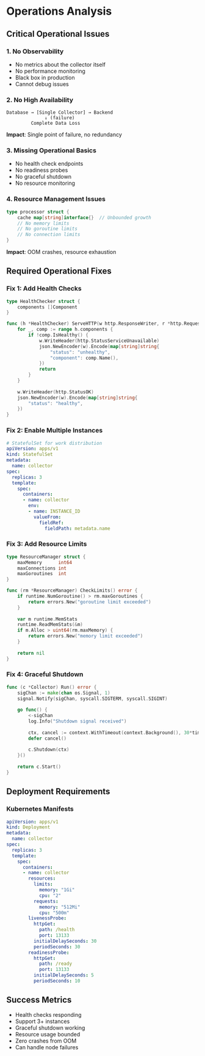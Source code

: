 # Operations Analysis

## Critical Operational Issues

### 1. No Observability
- No metrics about the collector itself
- No performance monitoring
- Black box in production
- Cannot debug issues

### 2. No High Availability
```
Database → [Single Collector] → Backend
              ↓ (failure)
         Complete Data Loss
```
**Impact**: Single point of failure, no redundancy

### 3. Missing Operational Basics
- No health check endpoints
- No readiness probes
- No graceful shutdown
- No resource monitoring

### 4. Resource Management Issues
```go
type processor struct {
    cache map[string]interface{}  // Unbounded growth
    // No memory limits
    // No goroutine limits  
    // No connection limits
}
```
**Impact**: OOM crashes, resource exhaustion

## Required Operational Fixes

### Fix 1: Add Health Checks
```go
type HealthChecker struct {
    components []Component
}

func (h *HealthChecker) ServeHTTP(w http.ResponseWriter, r *http.Request) {
    for _, comp := range h.components {
        if !comp.IsHealthy() {
            w.WriteHeader(http.StatusServiceUnavailable)
            json.NewEncoder(w).Encode(map[string]string{
                "status": "unhealthy",
                "component": comp.Name(),
            })
            return
        }
    }
    
    w.WriteHeader(http.StatusOK)
    json.NewEncoder(w).Encode(map[string]string{
        "status": "healthy",
    })
}
```

### Fix 2: Enable Multiple Instances
```yaml
# StatefulSet for work distribution
apiVersion: apps/v1
kind: StatefulSet
metadata:
  name: collector
spec:
  replicas: 3
  template:
    spec:
      containers:
      - name: collector
        env:
        - name: INSTANCE_ID
          valueFrom:
            fieldRef:
              fieldPath: metadata.name
```

### Fix 3: Add Resource Limits
```go
type ResourceManager struct {
    maxMemory      int64
    maxConnections int
    maxGoroutines  int
}

func (rm *ResourceManager) CheckLimits() error {
    if runtime.NumGoroutine() > rm.maxGoroutines {
        return errors.New("goroutine limit exceeded")
    }
    
    var m runtime.MemStats
    runtime.ReadMemStats(&m)
    if m.Alloc > uint64(rm.maxMemory) {
        return errors.New("memory limit exceeded")
    }
    
    return nil
}
```

### Fix 4: Graceful Shutdown
```go
func (c *Collector) Run() error {
    sigChan := make(chan os.Signal, 1)
    signal.Notify(sigChan, syscall.SIGTERM, syscall.SIGINT)
    
    go func() {
        <-sigChan
        log.Info("Shutdown signal received")
        
        ctx, cancel := context.WithTimeout(context.Background(), 30*time.Second)
        defer cancel()
        
        c.Shutdown(ctx)
    }()
    
    return c.Start()
}
```

## Deployment Requirements

### Kubernetes Manifests
```yaml
apiVersion: apps/v1
kind: Deployment
metadata:
  name: collector
spec:
  replicas: 3
  template:
    spec:
      containers:
      - name: collector
        resources:
          limits:
            memory: "1Gi"
            cpu: "2"
          requests:
            memory: "512Mi"
            cpu: "500m"
        livenessProbe:
          httpGet:
            path: /health
            port: 13133
          initialDelaySeconds: 30
          periodSeconds: 30
        readinessProbe:
          httpGet:
            path: /ready
            port: 13133
          initialDelaySeconds: 5
          periodSeconds: 10
```

## Success Metrics
- Health checks responding
- Support 3+ instances
- Graceful shutdown working
- Resource usage bounded
- Zero crashes from OOM
- Can handle node failures